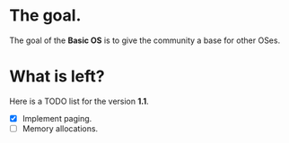 The goal.
=========

The goal of the **Basic OS** is to give the community a base for other OSes.

What is left?
=============

Here is a TODO list for the version **1.1**.

- [x] Implement paging.
- [ ] Memory allocations.
